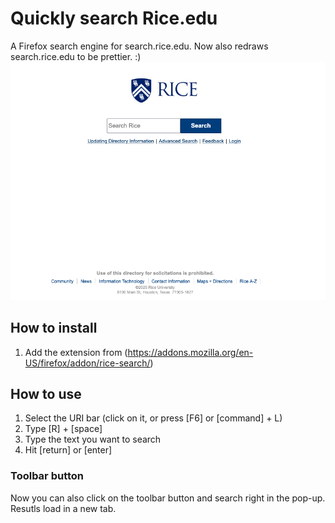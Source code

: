 # Quickly search Rice.edu
 A Firefox search engine for search.rice.edu. Now also redraws search.rice.edu to be prettier. :)
 ![search.rice screenshot](https://github.com/LoneStarMac/rice-search_ff-all/blob/77291633bf421d67d54428f68fdc4902ac6fba5f/images/redrawn_screen.png?raw=true)
 
## How to install
 1) Add the extension from (https://addons.mozilla.org/en-US/firefox/addon/rice-search/)

## How to use
 1) Select the URI bar (click on it, or press [F6] or [command] + L)
 2) Type [R] + [space]
 3) Type the text you want to search
 4) Hit [return] or [enter]

### Toolbar button
 Now you can also click on the toolbar button and search right in the pop-up. Resutls load in a new tab.
